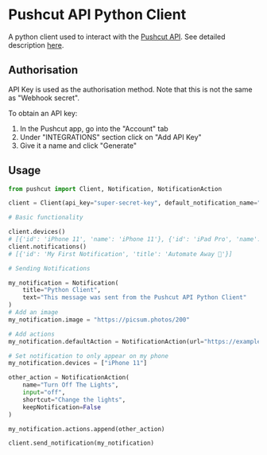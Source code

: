 # Pushcut API Python Client
A python client used to interact with the [Pushcut API](https://www.pushcut.io/webapi.html). See detailed description [here](https://www.pushcut.io/support_notifications.html).

## Authorisation
API Key is used as the authorisation method. Note that this is not the same as "Webhook secret".

To obtain an API key:
1. In the Pushcut app, go into the "Account" tab
2. Under "INTEGRATIONS" section click on "Add API Key"
3. Give it a name and click "Generate"

## Usage
```python
from pushcut import Client, Notification, NotificationAction

client = Client(api_key="super-secret-key", default_notification_name="My First Notification")

# Basic functionality

client.devices()
# [{'id': 'iPhone 11', 'name': 'iPhone 11'}, {'id': 'iPad Pro', 'name': 'iPad Pro'}]
client.notifications()
# [{'id': 'My First Notification', 'title': 'Automate Away 🚀'}]

# Sending Notifications

my_notification = Notification(
    title="Python Client", 
    text="This message was sent from the Pushcut API Python Client"
)
# Add an image
my_notification.image = "https://picsum.photos/200"

# Add actions
my_notification.defaultAction = NotificationAction(url="https://example.com")

# Set notification to only appear on my phone
my_notification.devices = ["iPhone 11"]

other_action = NotificationAction(
    name="Turn Off The Lights",
    input="off",
    shortcut="Change the lights",
    keepNotification=False
)

my_notification.actions.append(other_action)

client.send_notification(my_notification)
```
